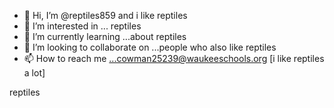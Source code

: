- 👋 Hi, I’m @reptiles859 and i like reptiles
- 👀 I’m interested in ... reptiles
- 🌱 I’m currently learning ...about reptiles
- 💞️ I’m looking to collaborate on ...people who also like reptiles
- 📫 How to reach me ...cowman25239@waukeeschools.org [i like reptiles a lot]

<!---
reptiles859/reptiles859 is a ✨ special ✨ repository because its `README.md` (this file) appears on your GitHub profile.
You can click the Preview link to take a look at your changes. 
--->
reptiles
